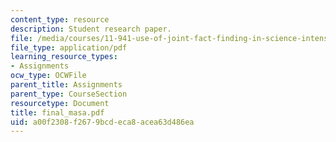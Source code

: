 ```yaml
---
content_type: resource
description: Student research paper.
file: /media/courses/11-941-use-of-joint-fact-finding-in-science-intensive-policy-disputes-part-i-fall-2003/a00f2308f2679bcdeca8acea63d486ea_final_masa.pdf
file_type: application/pdf
learning_resource_types:
- Assignments
ocw_type: OCWFile
parent_title: Assignments
parent_type: CourseSection
resourcetype: Document
title: final_masa.pdf
uid: a00f2308-f267-9bcd-eca8-acea63d486ea
---
```


